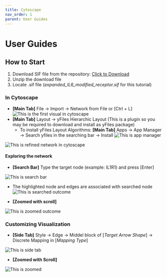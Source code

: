 ```yaml
---
title: Cytoscape
nav_order: 1
parent: User Guides
---
```


# User Guides

## How to Start
1. Download SIF file from the repository: [Click to Download](https://bitbucket.org/pkhlab/pathwayanalysis/get/e2b9464490d5.zip) 
2. Unzip the download file 
3. Locate .sif file (*expanded_IL6_modified_receptor.sif* for this tutorial)

### In Cytoscape 
- **[Main Tab]** File -> Import -> Network from File or [Ctrl + L]
![This is the first visual in cytoscape](cyto1.png)
- **[Main Tab]** Layout -> yFiles Hierarchic Layout (This is a plugin so you may be required to download and install as yFiles package)
    - To install yFiles Layout Algorithms: **[Main Tab]** Apps -> App Manager -> Search yfiles in the searching bar -> Install 
    ![This is app manager](cyto2.png)

![This is refined network in cytoscape](cyto3.png)

#### Exploring the network 
- **[Search Bar]** Type the target node (example: IL1R1) and press [Enter]

![This is search bar](cyto4.png)

- The highlighted node and edges are associated with searched node
![This is searched outcome](cyto5.png)

- **[Zoomed with scroll]**

![This is zoomed outcome](cyto6.png)

### Customizing Visualization 
- **[Side Tab]** Style -> Edge -> Middel block of [*Target Arrow Shape*] -> Discrete Mapping in [*Mapping Type*]

![This is side tab](cyto7.png)

- **[Zoomed with Scroll]**

![This is zoomed](cyto8.png)